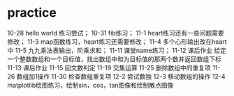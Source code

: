 # practice
 10-28 hello world 练习尝试；
 10-31 fib练习；
 11-1  heart练习还有一些问题需要修改；
 11-3  map函数练习，heart练习还需要修改；
 11-4  多个心形输出改在heart中
 11-5  九九乘法表输出，阶乘求和；
 11-11 课堂name练习；
 11-12 课后作业 给定一个整数数组和一个目标值，找出数组中和为目标值的那两个数并返回数组下标
 11-13 课后作业
 11-15 回文数判定
 11-19 交集运算
 11-25 删除数组中的重复项
 11-26 数组加1操作
 11-30 检查数组重复项
 12-2  尝试数独
 12-3  移动数组的操作
 12-4  matplotlib绘图练习，绘制sin，cos，tan图像和绘制散点图像
